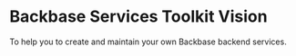 # Backbase Services Toolkit Vision

To help you to create and maintain your own Backbase backend services.
